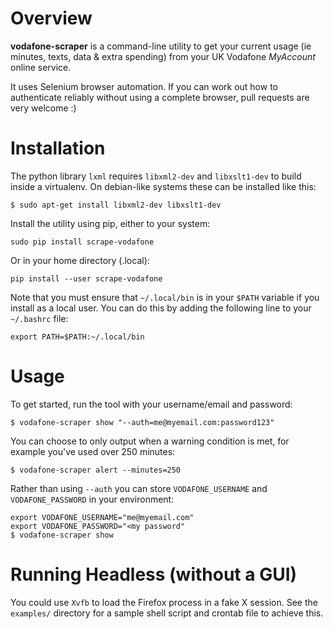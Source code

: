 # Overview

**vodafone-scraper** is a command-line utility to get your current usage (ie
minutes, texts, data & extra spending) from your UK Vodafone *MyAccount*
online service.

It uses Selenium browser automation. If you can work out how to authenticate
reliably without using a complete browser, pull requests are very welcome :)

# Installation

The python library ``lxml`` requires ``libxml2-dev`` and ``libxslt1-dev`` to
build inside a virtualenv. On debian-like systems these can be installed like
this:

```
$ sudo apt-get install libxml2-dev libxslt1-dev
```

Install the utility using pip, either to your system:

```
sudo pip install scrape-vodafone
```

Or in your home directory (.local):

```
pip install --user scrape-vodafone
```

Note that you must ensure that ``~/.local/bin`` is in your ``$PATH`` variable
if you install as a local user. You can do this by adding the following line to
your ``~/.bashrc`` file:

```
export PATH=$PATH:~/.local/bin
```

# Usage

To get started, run the tool with your username/email and password:

```
$ vodafone-scraper show "--auth=me@myemail.com:password123"
```

You can choose to only output when a warning condition is met, for example
you've used over 250 minutes:

```
$ vodafone-scraper alert --minutes=250
```

Rather than using ``--auth`` you can store ``VODAFONE_USERNAME`` and
``VODAFONE_PASSWORD`` in your environment:

```
export VODAFONE_USERNAME="me@myemail.com"
export VODAFONE_PASSWORD="<my password"
$ vodafone-scraper show
```

# Running Headless (without a GUI)

You could use ``Xvfb`` to load the Firefox process in a fake X session. See the 
``examples/`` directory for a sample shell script and crontab file to achieve
this.
